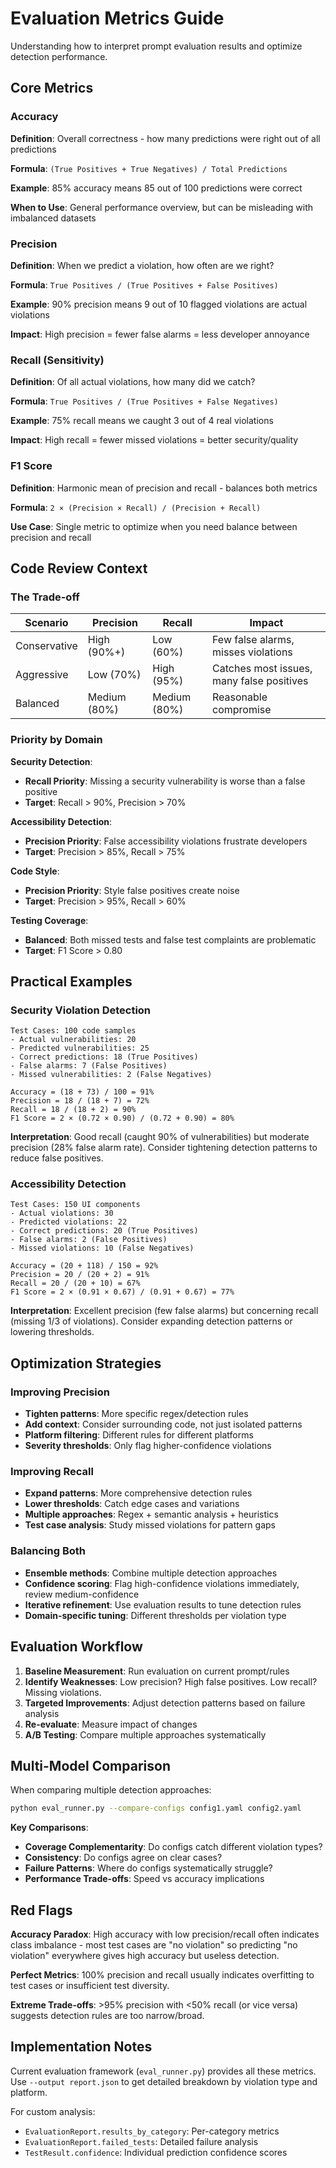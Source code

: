 # Evaluation Metrics Guide

Understanding how to interpret prompt evaluation results and optimize detection performance.

## Core Metrics

### Accuracy
**Definition**: Overall correctness - how many predictions were right out of all predictions

**Formula**: `(True Positives + True Negatives) / Total Predictions`

**Example**: 85% accuracy means 85 out of 100 predictions were correct

**When to Use**: General performance overview, but can be misleading with imbalanced datasets

### Precision
**Definition**: When we predict a violation, how often are we right?

**Formula**: `True Positives / (True Positives + False Positives)`

**Example**: 90% precision means 9 out of 10 flagged violations are actual violations

**Impact**: High precision = fewer false alarms = less developer annoyance

### Recall (Sensitivity)
**Definition**: Of all actual violations, how many did we catch?

**Formula**: `True Positives / (True Positives + False Negatives)`

**Example**: 75% recall means we caught 3 out of 4 real violations

**Impact**: High recall = fewer missed violations = better security/quality

### F1 Score
**Definition**: Harmonic mean of precision and recall - balances both metrics

**Formula**: `2 × (Precision × Recall) / (Precision + Recall)`

**Use Case**: Single metric to optimize when you need balance between precision and recall

## Code Review Context

### The Trade-off

| Scenario | Precision | Recall | Impact |
|----------|-----------|--------|--------|
| Conservative | High (90%+) | Low (60%) | Few false alarms, misses violations |
| Aggressive | Low (70%) | High (95%) | Catches most issues, many false positives |
| Balanced | Medium (80%) | Medium (80%) | Reasonable compromise |

### Priority by Domain

**Security Detection**:
- **Recall Priority**: Missing a security vulnerability is worse than a false positive
- **Target**: Recall > 90%, Precision > 70%

**Accessibility Detection**:
- **Precision Priority**: False accessibility violations frustrate developers
- **Target**: Precision > 85%, Recall > 75%

**Code Style**:
- **Precision Priority**: Style false positives create noise
- **Target**: Precision > 95%, Recall > 60%

**Testing Coverage**:
- **Balanced**: Both missed tests and false test complaints are problematic
- **Target**: F1 Score > 0.80

## Practical Examples

### Security Violation Detection

```
Test Cases: 100 code samples
- Actual vulnerabilities: 20
- Predicted vulnerabilities: 25
- Correct predictions: 18 (True Positives)
- False alarms: 7 (False Positives)
- Missed vulnerabilities: 2 (False Negatives)

Accuracy = (18 + 73) / 100 = 91%
Precision = 18 / (18 + 7) = 72%
Recall = 18 / (18 + 2) = 90%
F1 Score = 2 × (0.72 × 0.90) / (0.72 + 0.90) = 80%
```

**Interpretation**: Good recall (caught 90% of vulnerabilities) but moderate precision (28% false alarm rate). Consider tightening detection patterns to reduce false positives.

### Accessibility Detection

```
Test Cases: 150 UI components
- Actual violations: 30
- Predicted violations: 22
- Correct predictions: 20 (True Positives)
- False alarms: 2 (False Positives)
- Missed violations: 10 (False Negatives)

Accuracy = (20 + 118) / 150 = 92%
Precision = 20 / (20 + 2) = 91%
Recall = 20 / (20 + 10) = 67%
F1 Score = 2 × (0.91 × 0.67) / (0.91 + 0.67) = 77%
```

**Interpretation**: Excellent precision (few false alarms) but concerning recall (missing 1/3 of violations). Consider expanding detection patterns or lowering thresholds.

## Optimization Strategies

### Improving Precision
- **Tighten patterns**: More specific regex/detection rules
- **Add context**: Consider surrounding code, not just isolated patterns
- **Platform filtering**: Different rules for different platforms
- **Severity thresholds**: Only flag higher-confidence violations

### Improving Recall
- **Expand patterns**: More comprehensive detection rules
- **Lower thresholds**: Catch edge cases and variations
- **Multiple approaches**: Regex + semantic analysis + heuristics
- **Test case analysis**: Study missed violations for pattern gaps

### Balancing Both
- **Ensemble methods**: Combine multiple detection approaches
- **Confidence scoring**: Flag high-confidence violations immediately, review medium-confidence
- **Iterative refinement**: Use evaluation results to tune detection rules
- **Domain-specific tuning**: Different thresholds per violation type

## Evaluation Workflow

1. **Baseline Measurement**: Run evaluation on current prompt/rules
2. **Identify Weaknesses**: Low precision? High false positives. Low recall? Missing violations.
3. **Targeted Improvements**: Adjust detection patterns based on failure analysis
4. **Re-evaluate**: Measure impact of changes
5. **A/B Testing**: Compare multiple approaches systematically

## Multi-Model Comparison

When comparing multiple detection approaches:

```bash
python eval_runner.py --compare-configs config1.yaml config2.yaml
```

**Key Comparisons**:
- **Coverage Complementarity**: Do configs catch different violation types?
- **Consistency**: Do configs agree on clear cases?
- **Failure Patterns**: Where do configs systematically struggle?
- **Performance Trade-offs**: Speed vs accuracy implications

## Red Flags

**Accuracy Paradox**: High accuracy with low precision/recall often indicates class imbalance - most test cases are "no violation" so predicting "no violation" everywhere gives high accuracy but useless detection.

**Perfect Metrics**: 100% precision and recall usually indicates overfitting to test cases or insufficient test diversity.

**Extreme Trade-offs**: >95% precision with <50% recall (or vice versa) suggests detection rules are too narrow/broad.

## Implementation Notes

Current evaluation framework (`eval_runner.py`) provides all these metrics. Use `--output report.json` to get detailed breakdown by violation type and platform.

For custom analysis:
- `EvaluationReport.results_by_category`: Per-category metrics
- `EvaluationReport.failed_tests`: Detailed failure analysis
- `TestResult.confidence`: Individual prediction confidence scores
